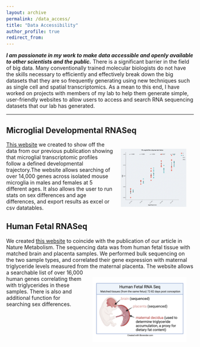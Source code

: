 ```yaml
---
layout: archive
permalink: /data_access/
title: "Data Accessibility"
author_profile: true
redirect_from: 
---
```


***I am passionate in my work to make data accessible and openly available to other scientists and the public.*** There is a significant barrier in the field of big data. Many conventionally trained molecular biologists do not have the skills necessary to efficiently and effectively break down the big datasets that they are so frequently generating using new techniques such as single cell and spatial transcriptomics. As a mean to this end, I have worked on projects with members of my lab to help them generate simple, user-friendly websites to allow users to access and search RNA sequencing datasets that our lab has generated.

---

## Microglial Developmental RNASeq 
<img style="float: right; max-width: 35%; padding: 20px" src="../images/microglia-seq.png">
<a href="https://microglia-seq.vm.duke.edu/microglia-seq/shiny-app/" target="_blank">This website</a> we created to show off the data from our previous publication showing that microglial transcriptomic profiles follow a defined developmental trajectory.The website allows searching of over 14,000 genes across isolated mouse microglia in males and females at 5 different ages. It also allows the user to run stats on sex differences and age differences, and export results as excel or csv datatables.


## Human Fetal RNASeq 
We created <a href="https://microglia-seq.vm.duke.edu/microglia-seq/human-fetal-RNASeq/shiny_app/" target="_blank">this website</a> to coincide with the publication of our article in Nature Metabolism. The sequencing data was from human fetal tissue with matched brain and placenta samples. We performed bulk sequencing on the two sample types, and correlated their gene expression with maternal triglyceride levels measured from the maternal placenta. The website allows a <img style="float: right; max-width: 50%; padding: 20px" src="../images/human_fetal_rnaseq.png">searchable list of over 16,000 human genes correlating them with triglycerides in these samples. There is also and additional function for searching sex differences. 


